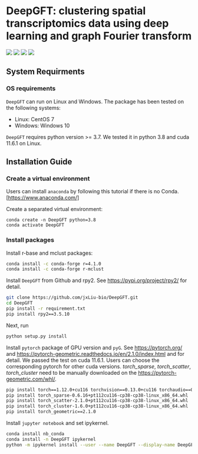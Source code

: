 # DeepGFT: clustering spatial transcriptomics data using deep learning and graph Fourier transform


<img src="https://img.shields.io/badge/Platform-Linux-green"> <img src="https://img.shields.io/badge/Language-python3-green"> <img src="https://img.shields.io/badge/License-MIT-green"> <img src="https://img.shields.io/badge/notebooks-passing-green">

## System Requirments

### OS requirements

```DeepGFT``` can run on Linux and Windows. The package has been tested on the following systems:

- Linux: CentOS 7
- Windows: Windows 10

```DeepGFT``` requires python version >= 3.7. We tested it in python 3.8 and cuda 11.6.1 on Linux.


## Installation Guide

### Create a virtual environment

Users can install ```anaconda``` by following this tutorial if there is no Conda. [https://www.anaconda.com/]

Create a separated virtual environment:

```shell
conda create -n DeepGFT python=3.8
conda activate DeepGFT
```


### Install packages

Install r-base and mclust packages:

```bash
conda install -c conda-forge r=4.1.0
conda install -c conda-forge r-mclust
```

Install ```DeepGFT``` from Github and rpy2. See https://pypi.org/project/rpy2/ for detail.

```bash
git clone https://github.com/jxLiu-bio/DeepGFT.git
cd DeepGFT
pip install -r requirement.txt
pip install rpy2==3.5.10
```

Next, run
```bash
python setup.py install
```

Install ```pytorch``` package of GPU version and ```pyG```.  See https://pytorch.org/ and 
https://pytorch-geometric.readthedocs.io/en/2.1.0/index.html and for detail.
We passed the test on cuda 11.6.1. Users can choose the corresponding pytorch for other cuda versions. _torch_sparse_,
_torch_scatter_, _torch_cluster_ need to be manually downloaded on the https://pytorch-geometric.com/whl/.

```bash
pip install torch==1.12.0+cu116 torchvision==0.13.0+cu116 torchaudio==0.12.0 --extra-index-url https://download.pytorch.org/whl/cu116
pip install torch_sparse-0.6.16+pt112cu116-cp38-cp38-linux_x86_64.whl
pip install torch_scatter-2.1.0+pt112cu116-cp38-cp38-linux_x86_64.whl
pip install torch_cluster-1.6.0+pt112cu116-cp38-cp38-linux_x86_64.whl
pip install torch_geometric==2.1.0
```

Install ```jupyter notebook``` and set ipykernel.

```bash
conda install nb_conda
conda install -n DeepGFT ipykernel
python -m ipykernel install --user --name DeepGFT --display-name DeepGFT
```

